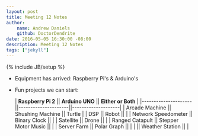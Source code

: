```yaml
---
layout: post
title: Meeting 12 Notes
author:
    name: Andrew Daniels
    github: DoctorDendrite
date: 2016-05-05 16:30:00 -08:00
description: Meeting 12 Notes
tags: ["jekyll"]
---
```

{% include JB/setup %}

- Equipment has arrived: Raspberry Pi's & Arduino's

- Fun projects we can start:

	| **Raspberry Pi 2**  || **Arduino UNO**     || **Either or Both** |
	|---------------------||---------------------||--------------------|
	| Arcade Machine      || Shushing Machine    || Turtle             |
	| DSP                 || Robot               ||                    |
	| Network Speedometer || Binary Clock        ||                    |
	| Satellite           || Drone               ||                    |
	| Ranged Catapult     || Stepper Motor Music ||                    |
	| Server Farm         || Polar Graph         ||                    |
	|                     || Weather Station     ||                    |